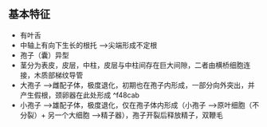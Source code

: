 ## 基本特征
- 有叶舌
- 中轴上有向下生长的根托 -->尖端形成不定根
- 孢子（囊）异型
- 茎分为表皮，皮层，中柱，皮层与中柱间存在巨大间隙，二者由横桥细胞连接，木质部梯纹导管
- 大孢子 -->雌配子体，极度退化，初期也在孢子内形成，一部分向外突出，并产生假根，颈卵器在此处形成 ^f48cab
- 小孢子 -->雄配子体，极度退化，仅在孢子体内形成（小孢子 -->原叶细胞（不分裂）+ 另一个大细胞 -->精子器），孢子开裂后释放精子，双鞭毛